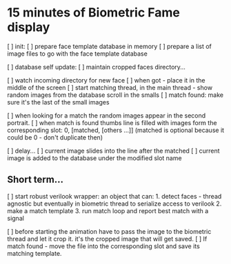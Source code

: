 # 15 minutes of Biometric Fame display

[ ] init:
    [ ] prepare face template database in memory
    [ ] prepare a list of image files to go with the face template database

[ ] database self update:
    [ ] maintain cropped faces directory...

[ ] watch incoming directory for new face
[ ] when got - place it in the middle of the screen
[ ] start matching thread, in the main thread - show random images from the database scroll in the smalls
[ ] match found: make sure it's the last of the small images


[ ] when looking for a match the random images appear in the second portrait.
[ ] when match is found thumbs line is filled with images form the corresponding slot: 0, [matched, [others ...]]
    (matched is optional because it could be 0 - don't duplicate then)

[ ] delay...
[ ] current image slides into the line after the matched
[ ] current image is added to the database under the modified slot name

## Short term...

[ ] start robust verilook wrapper: an object that can:
    1. detect faces - thread agnostic but eventually in biometric thread to serialize access to verilook
    2. make a match template
    3. run match loop and report best match with a signal

[ ] before starting the animation have to pass the image to the biometric thread and let it crop it. it's the cropped image that will get saved.
[ ] If match found - move the file into the corresponding slot and save its matching template.

